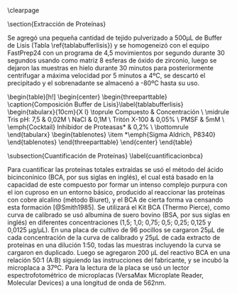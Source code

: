 \clearpage

\section{Extracción de Proteínas}

Se agregó una pequeña cantidad de tejido pulverizado a 500µL de Buffer de Lisis (Tabla \ref{tablabufferlisis}) y se homogeneizó con el equipo FastPrep24 con un programa de 4,5 movimientos por segundo durante 30 segundos usando como matriz 8 esferas de óxido de zirconio, luego se dejaron las muestras en hielo durante 30 minutos para posteriormente centrifugar a máxima velocidad por 5 minutos a 4ºC, se descartó el precipitado y el sobrenadante se almacenó a -80ºC hasta su uso.

\begin{table}[h!]
	\begin{center}
    	\begin{threeparttable}
			\caption{Composición Buffer de Lisis}\label{tablabufferlisis}
      		\begin{tabularx}{10cm}{X l}
				\toprule
				Compuesto & Concentración \\
				\midrule
				Tris pH: 7,5 & 0,02M \\
				NaCl & 0,1M \\
				Tritón X-100 & 0,05\% \\
				PMSF & 5mM \\
				\emph{Cocktail} Inhibidor de Proteasas* & 0,2\% \\
				\bottomrule
			\end{tabularx}
			\begin{tablenotes}
  				\item *\emph{Sigma Aldrich, P8340}
			\end{tablenotes}
		\end{threeparttable}
	\end{center}
\end{table}

\subsection{Cuantificación de Proteínas}
\label{cuantificacionbca}

Para cuantificar las proteínas totales extraídas se usó el método del ácido bicinconínico (BCA, por sus siglas en inglés), el cual está basado en la capacidad de este compuesto por formar un intenso complejo purpura con el ion cuproso en un entorno básico, producido al reaccionar las proteínas con cobre alcalino (método Biuret), y el BCA de cierta forma va censando esta formación [@Smith1985]. Se utilizará el Kit BCA (Thermo Pierce), como curva de calibrado se usó albumina de suero bovino (BSA, por sus siglas en inglés) en diferentes concentraciones (1,5; 1,0; 0,75; 0,5; 0,25; 0,125 y 0,0125 µg/µL). En una placa de cultivo de 96 pocillos se cargaron 25µL de cada concentración de la curva de calibrado y 25µL de cada extracto de proteínas en una dilución 1:50, todas las muestras incluyendo la curva se cargaron en duplicado. Luego se agregaron 200 µL del reactivo BCA en una relación 50:1 (A:B) siguiendo las instrucciones del fabricante, y se incubó la microplaca a 37ºC. Para la lectura de la placa se usó  un lector espectrofotométrico de microplacas (VersaMax Microplate Reader, Molecular Devices) a una longitud de onda de 562nm.
